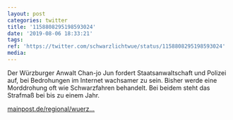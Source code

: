 ```yaml
---
layout: post
categories: twitter
title: '1158808295198593024'
date: '2019-08-06 18:33:21'
tags: 
ref: 'https://twitter.com/schwarzlichtwue/status/1158808295198593024'
media:
---
```

Der Würzburger Anwalt Chan-jo Jun fordert Staatsanwaltschaft und Polizei auf, bei Bedrohungen im Internet wachsamer zu sein. Bisher werde eine Morddrohung oft wie Schwarzfahren behandelt. Bei beidem steht das Strafmaß bei bis zu einem Jahr.

[mainpost.de/regional/wuerz…](https://www.mainpost.de/regional/wuerzburg/Experte-Jun-Justiz-muss-mehr-fuer-bedrohte-Politiker-tun;art735,10290873) 